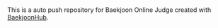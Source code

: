 # 
This is a auto push repository for Baekjoon Online Judge created with [BaekjoonHub](https://github.com/BaekjoonHub/BaekjoonHub).
